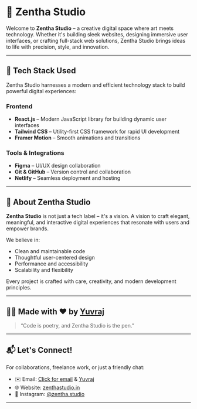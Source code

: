 # 🎨 Zentha Studio

Welcome to **Zentha Studio** – a creative digital space where art meets technology. Whether it's building sleek websites, designing immersive user interfaces, or crafting full-stack web solutions, Zentha Studio brings ideas to life with precision, style, and innovation.

---

## 🚀 Tech Stack Used

Zentha Studio harnesses a modern and efficient technology stack to build powerful digital experiences:

### Frontend
- **React.js** – Modern JavaScript library for building dynamic user interfaces
- **Tailwind CSS** – Utility-first CSS framework for rapid UI development
- **Framer Motion** – Smooth animations and transitions

### Tools & Integrations
- **Figma** – UI/UX design collaboration
- **Git & GitHub** – Version control and collaboration
- **Netlify** – Seamless deployment and hosting


---

## 🧠 About Zentha Studio

**Zentha Studio** is not just a tech label – it's a vision. A vision to craft elegant, meaningful, and interactive digital experiences that resonate with users and empower brands.

We believe in:
- Clean and maintainable code
- Thoughtful user-centered design
- Performance and accessibility
- Scalability and flexibility

Every project is crafted with care, creativity, and modern development principles.

---

## 🧑‍💻 Made with ❤️ by [Yuvraj](https://github.com/iblameyuvraj)

> “Code is poetry, and Zentha Studio is the pen.”

---

## 📬 Let's Connect!

For collaborations, freelance work, or just a friendly chat:

- ✉️ Email: [Click for email](mailto:hi@zentha.in) & [Yuvraj](https://yuvraj.site)
- 🌐 Website: [zenthastudio.in](https://zentha.in) 
- 📸 Instagram: [@zentha.studio](https://instagram.com/zentha.studio)

---


